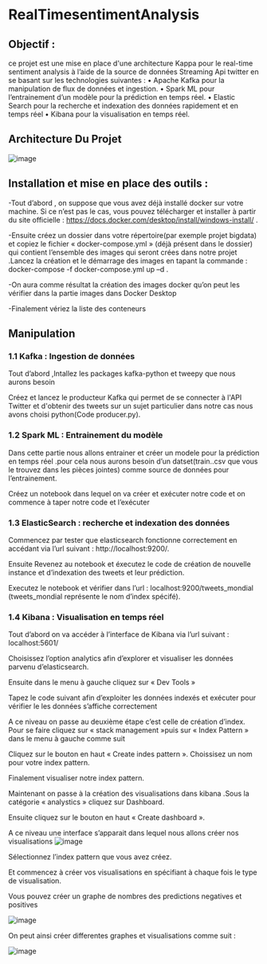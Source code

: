 # RealTimesentimentAnalysis

## Objectif :
ce projet est une mise en place d'une architecture Kappa pour le real-time sentiment analysis à l’aide de la source de données Streaming Api twitter en se basant sur les technologies suivantes :
•	Apache Kafka pour la manipulation de flux de données et ingestion.
•	Spark ML pour l’entrainement d’un modèle pour la prédiction en temps réel.
•	Elastic Search pour la recherche et indexation des données rapidement et en temps réel
•	Kibana pour la visualisation en temps réel.
## Architecture Du Projet 
![image](https://user-images.githubusercontent.com/82553919/208305954-621b1fe4-cad0-43e1-8041-c24b094bcbfb.png)


## Installation et mise en place des outils :
-Tout d’abord , on suppose que vous avez déjà installé docker sur votre machine. Si ce n’est pas le cas, vous pouvez télécharger et installer à partir du site officielle : https://docs.docker.com/desktop/install/windows-install/ .

-Ensuite créez un dossier dans votre répertoire(par exemple projet bigdata) et copiez le fichier
« docker-compose.yml » (déjà présent dans le dossier) qui contient l’ensemble des images qui seront crées dans notre projet .Lancez la création et le démarrage des images en tapant la commande : docker-compose -f docker-compose.yml up –d .
 
-On aura comme résultat la création des images docker qu’on peut les vérifier dans la partie images dans Docker Desktop
 
 
-Finalement vériez la liste des conteneurs
 

## Manipulation
### 1.1	Kafka : Ingestion de données

Tout d’abord ,Intallez les packages kafka-python et tweepy que nous aurons besoin

Créez et lancez le producteur Kafka qui permet de se connecter à l'API Twitter et d'obtenir des tweets sur un sujet particulier dans notre cas nous avons choisi python(Code producer.py).
 
### 1.2	Spark ML : Entrainement du modèle

Dans cette partie nous allons entrainer et créer un modele pour la prédiction en temps réel .pour cela nous aurons besoin d’un datset(train..csv que vous le trouvez dans les pièces jointes) comme source de données pour l’entrainement.

Créez un notebook dans lequel on va créer et exécuter notre code et on commence à taper notre code et l’exécuter

 
 


### 1.3	ElasticSearch : recherche et indexation des données
Commencez par tester que elasticsearch fonctionne correctement en accédant via l’url suivant : http://localhost:9200/.

 
Ensuite Revenez au notebook et éxecutez le code de création de nouvelle instance et d’indexation des tweets et leur prédiction.




 
Executez le notebook et vérifier dans l’url : localhost:9200/tweets_mondial (tweets_mondial représente le nom d’index spécifé).

 
### 1.4	Kibana : Visualisation en temps réel
Tout d’abord on va accéder à l’interface de Kibana via l’url suivant : localhost:5601/

Choisissez l’option analytics afin d’explorer et visualiser les données parvenu d’elasticsearch.

Ensuite dans le menu à gauche cliquez sur « Dev Tools »
 
 
Tapez le code suivant afin d’exploiter les données indexés et exécuter pour vérifier le les données s’affiche correctement

A ce niveau on passe au deuxième étape c’est celle de création d’index. Pour se faire cliquez sur
« stack management »puis sur « Index Pattern » dans le menu à gauche comme suit
 
Cliquez sur le bouton en haut « Create indes pattern ».
Choissisez un nom pour votre index pattern.
 
Finalement visualiser notre index pattern.

Maintenant on passe à la création des visualisations dans kibana .Sous la catégorie « analystics » cliquez sur Dashboard.
 
Ensuite cliquez sur le bouton en haut « Create dashboard ».


A ce niveau une interface s’apparait dans lequel nous allons créer nos visualisations
![image](https://user-images.githubusercontent.com/82553919/208305646-bd4a59a7-fa7e-4206-915a-473a9e0338c4.png)

 
Sélectionnez l’index pattern que vous avez créez.

Et commencez à créer vos visualisations en spécifiant à chaque fois le type de visualisation.

Vous pouvez créer un graphe de nombres des predictions negatives et positives
   
![image](https://user-images.githubusercontent.com/82553919/208305523-c376bbbb-51a8-4472-ae44-85a233ee61ae.png)

On peut ainsi créer differentes graphes et visualisations comme suit :

![image](https://user-images.githubusercontent.com/82553919/208305469-968dce93-154e-49a5-87fa-fbf242c18bda.png)

